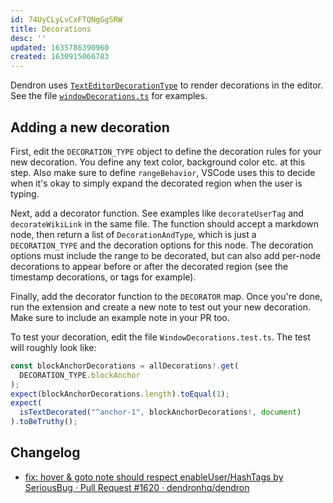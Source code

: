 ```yaml
---
id: 74UyCLyLvCxFTQNgGgSRW
title: Decorations
desc: ''
updated: 1635786390960
created: 1630915066783
---
```


Dendron uses [`TextEditorDecorationType`](https://code.visualstudio.com/api/references/vscode-api#TextEditorDecorationType) to render decorations in the editor. See the file [`windowDecorations.ts`](https://github.com/dendronhq/dendron/blob/master/packages/plugin-core/src/features/windowDecorations.ts) for examples.

## Adding a new decoration

First, edit the `DECORATION_TYPE` object to define the decoration rules for your
new decoration. You define any text color, background color etc. at this step.
Also make sure to define `rangeBehavior`, VSCode uses this to decide when it's
okay to simply expand the decorated region when the user is typing.

Next, add a decorator function. See examples like `decorateUserTag` and
`decorateWikiLink` in the same file. The function should accept a markdown node,
then return a list of `DecorationAndType`, which is just a `DECORATION_TYPE` and
the decoration options for this node. The decoration options must include the
range to be decorated, but can also add per-node decorations to appear before or
after the decorated region (see the timestamp decorations, or tags for example).

Finally, add the decorator function to the `DECORATOR` map. Once you're done,
run the extension and create a new note to test out your new decoration. Make
sure to include an example note in your PR too.

To test your decoration, edit the file `WindowDecorations.test.ts`. The test
will roughly look like:

```ts
const blockAnchorDecorations = allDecorations!.get(
  DECORATION_TYPE.blockAnchor
);
expect(blockAnchorDecorations.length).toEqual(1);
expect(
  isTextDecorated("^anchor-1", blockAnchorDecorations!, document)
).toBeTruthy();
```

## Changelog
- [fix: hover & goto note should respect enableUser/HashTags by SeriousBug · Pull Request #1620 · dendronhq/dendron](https://github.com/dendronhq/dendron/pull/1620)